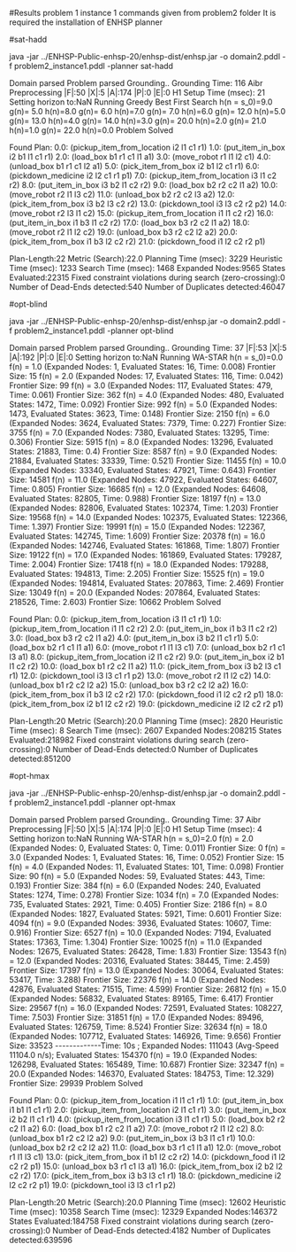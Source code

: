 #Results problem 1 instance 1
commands given from problem2 folder
It is required the installation of ENHSP planner


#sat-hadd

java -jar ../ENHSP-Public-enhsp-20/enhsp-dist/enhsp.jar -o domain2.pddl -f problem2_instance1.pddl -planner sat-hadd


Domain parsed
Problem parsed
Grounding..
Grounding Time: 116
Aibr Preprocessing
|F|:50
|X|:5
|A|:174
|P|:0
|E|:0
H1 Setup Time (msec): 21
Setting horizon to:NaN
Running Greedy Best First Search
h(n = s_0)=9.0
 g(n)= 5.0 h(n)=8.0
 g(n)= 6.0 h(n)=7.0
 g(n)= 7.0 h(n)=6.0
 g(n)= 12.0 h(n)=5.0
 g(n)= 13.0 h(n)=4.0
 g(n)= 14.0 h(n)=3.0
 g(n)= 20.0 h(n)=2.0
 g(n)= 21.0 h(n)=1.0
 g(n)= 22.0 h(n)=0.0
Problem Solved

Found Plan:
0.0: (pickup_item_from_location i2 l1 c1 r1)
1.0: (put_item_in_box i2 b1 l1 c1 r1)
2.0: (load_box b1 r1 c1 l1 a1)
3.0: (move_robot r1 l1 l2 c1)
4.0: (unload_box b1 r1 c1 l2 a1)
5.0: (pick_item_from_box i2 b1 l2 c1 r1)
6.0: (pickdown_medicine i2 l2 c1 r1 p1)
7.0: (pickup_item_from_location i3 l1 c2 r2)
8.0: (put_item_in_box i3 b2 l1 c2 r2)
9.0: (load_box b2 r2 c2 l1 a2)
10.0: (move_robot r2 l1 l3 c2)
11.0: (unload_box b2 r2 c2 l3 a2)
12.0: (pick_item_from_box i3 b2 l3 c2 r2)
13.0: (pickdown_tool i3 l3 c2 r2 p2)
14.0: (move_robot r2 l3 l1 c2)
15.0: (pickup_item_from_location i1 l1 c2 r2)
16.0: (put_item_in_box i1 b3 l1 c2 r2)
17.0: (load_box b3 r2 c2 l1 a2)
18.0: (move_robot r2 l1 l2 c2)
19.0: (unload_box b3 r2 c2 l2 a2)
20.0: (pick_item_from_box i1 b3 l2 c2 r2)
21.0: (pickdown_food i1 l2 c2 r2 p1)

Plan-Length:22
Metric (Search):22.0
Planning Time (msec): 3229
Heuristic Time (msec): 1233
Search Time (msec): 1468
Expanded Nodes:9565
States Evaluated:22315
Fixed constraint violations during search (zero-crossing):0
Number of Dead-Ends detected:540
Number of Duplicates detected:46047


#opt-blind

java -jar ../ENHSP-Public-enhsp-20/enhsp-dist/enhsp.jar -o domain2.pddl -f problem2_instance1.pddl -planner opt-blind


Domain parsed
Problem parsed
Grounding..
Grounding Time: 37
|F|:53
|X|:5
|A|:192
|P|:0
|E|:0
Setting horizon to:NaN
Running WA-STAR
h(n = s_0)=0.0
f(n) = 1.0 (Expanded Nodes: 1, Evaluated States: 16, Time: 0.008) Frontier Size: 15
f(n) = 2.0 (Expanded Nodes: 17, Evaluated States: 116, Time: 0.042) Frontier Size: 99
f(n) = 3.0 (Expanded Nodes: 117, Evaluated States: 479, Time: 0.061) Frontier Size: 362
f(n) = 4.0 (Expanded Nodes: 480, Evaluated States: 1472, Time: 0.092) Frontier Size: 992
f(n) = 5.0 (Expanded Nodes: 1473, Evaluated States: 3623, Time: 0.148) Frontier Size: 2150
f(n) = 6.0 (Expanded Nodes: 3624, Evaluated States: 7379, Time: 0.227) Frontier Size: 3755
f(n) = 7.0 (Expanded Nodes: 7380, Evaluated States: 13295, Time: 0.306) Frontier Size: 5915
f(n) = 8.0 (Expanded Nodes: 13296, Evaluated States: 21883, Time: 0.4) Frontier Size: 8587
f(n) = 9.0 (Expanded Nodes: 21884, Evaluated States: 33339, Time: 0.521) Frontier Size: 11455
f(n) = 10.0 (Expanded Nodes: 33340, Evaluated States: 47921, Time: 0.643) Frontier Size: 14581
f(n) = 11.0 (Expanded Nodes: 47922, Evaluated States: 64607, Time: 0.805) Frontier Size: 16685
f(n) = 12.0 (Expanded Nodes: 64608, Evaluated States: 82805, Time: 0.988) Frontier Size: 18197
f(n) = 13.0 (Expanded Nodes: 82806, Evaluated States: 102374, Time: 1.203) Frontier Size: 19568
f(n) = 14.0 (Expanded Nodes: 102375, Evaluated States: 122366, Time: 1.397) Frontier Size: 19991
f(n) = 15.0 (Expanded Nodes: 122367, Evaluated States: 142745, Time: 1.609) Frontier Size: 20378
f(n) = 16.0 (Expanded Nodes: 142746, Evaluated States: 161868, Time: 1.807) Frontier Size: 19122
f(n) = 17.0 (Expanded Nodes: 161869, Evaluated States: 179287, Time: 2.004) Frontier Size: 17418
f(n) = 18.0 (Expanded Nodes: 179288, Evaluated States: 194813, Time: 2.205) Frontier Size: 15525
f(n) = 19.0 (Expanded Nodes: 194814, Evaluated States: 207863, Time: 2.469) Frontier Size: 13049
f(n) = 20.0 (Expanded Nodes: 207864, Evaluated States: 218526, Time: 2.603) Frontier Size: 10662
Problem Solved

Found Plan:
0.0: (pickup_item_from_location i3 l1 c1 r1)
1.0: (pickup_item_from_location i1 l1 c2 r2)
2.0: (put_item_in_box i1 b3 l1 c2 r2)
3.0: (load_box b3 r2 c2 l1 a2)
4.0: (put_item_in_box i3 b2 l1 c1 r1)
5.0: (load_box b2 r1 c1 l1 a1)
6.0: (move_robot r1 l1 l3 c1)
7.0: (unload_box b2 r1 c1 l3 a1)
8.0: (pickup_item_from_location i2 l1 c2 r2)
9.0: (put_item_in_box i2 b1 l1 c2 r2)
10.0: (load_box b1 r2 c2 l1 a2)
11.0: (pick_item_from_box i3 b2 l3 c1 r1)
12.0: (pickdown_tool i3 l3 c1 r1 p2)
13.0: (move_robot r2 l1 l2 c2)
14.0: (unload_box b1 r2 c2 l2 a2)
15.0: (unload_box b3 r2 c2 l2 a2)
16.0: (pick_item_from_box i1 b3 l2 c2 r2)
17.0: (pickdown_food i1 l2 c2 r2 p1)
18.0: (pick_item_from_box i2 b1 l2 c2 r2)
19.0: (pickdown_medicine i2 l2 c2 r2 p1)

Plan-Length:20
Metric (Search):20.0
Planning Time (msec): 2820
Heuristic Time (msec): 8
Search Time (msec): 2607
Expanded Nodes:208215
States Evaluated:218982
Fixed constraint violations during search (zero-crossing):0
Number of Dead-Ends detected:0
Number of Duplicates detected:851200


#opt-hmax

java -jar ../ENHSP-Public-enhsp-20/enhsp-dist/enhsp.jar -o domain2.pddl -f problem2_instance1.pddl -planner opt-hmax


Domain parsed
Problem parsed
Grounding..
Grounding Time: 37
Aibr Preprocessing
|F|:50
|X|:5
|A|:174
|P|:0
|E|:0
H1 Setup Time (msec): 4
Setting horizon to:NaN
Running WA-STAR
h(n = s_0)=2.0
f(n) = 2.0 (Expanded Nodes: 0, Evaluated States: 0, Time: 0.011) Frontier Size: 0
f(n) = 3.0 (Expanded Nodes: 1, Evaluated States: 16, Time: 0.052) Frontier Size: 15
f(n) = 4.0 (Expanded Nodes: 11, Evaluated States: 101, Time: 0.098) Frontier Size: 90
f(n) = 5.0 (Expanded Nodes: 59, Evaluated States: 443, Time: 0.193) Frontier Size: 384
f(n) = 6.0 (Expanded Nodes: 240, Evaluated States: 1274, Time: 0.278) Frontier Size: 1034
f(n) = 7.0 (Expanded Nodes: 735, Evaluated States: 2921, Time: 0.405) Frontier Size: 2186
f(n) = 8.0 (Expanded Nodes: 1827, Evaluated States: 5921, Time: 0.601) Frontier Size: 4094
f(n) = 9.0 (Expanded Nodes: 3936, Evaluated States: 10607, Time: 0.916) Frontier Size: 6527
f(n) = 10.0 (Expanded Nodes: 7194, Evaluated States: 17363, Time: 1.304) Frontier Size: 10025
f(n) = 11.0 (Expanded Nodes: 12675, Evaluated States: 26428, Time: 1.83) Frontier Size: 13543
f(n) = 12.0 (Expanded Nodes: 20316, Evaluated States: 38445, Time: 2.459) Frontier Size: 17397
f(n) = 13.0 (Expanded Nodes: 30064, Evaluated States: 53417, Time: 3.288) Frontier Size: 22376
f(n) = 14.0 (Expanded Nodes: 42876, Evaluated States: 71515, Time: 4.599) Frontier Size: 26812
f(n) = 15.0 (Expanded Nodes: 56832, Evaluated States: 89165, Time: 6.417) Frontier Size: 29567
f(n) = 16.0 (Expanded Nodes: 72591, Evaluated States: 108227, Time: 7.503) Frontier Size: 31851
f(n) = 17.0 (Expanded Nodes: 89496, Evaluated States: 126759, Time: 8.524) Frontier Size: 32634
f(n) = 18.0 (Expanded Nodes: 107712, Evaluated States: 146926, Time: 9.656) Frontier Size: 33523
-------------Time: 10s ; Expanded Nodes: 111043 (Avg-Speed 11104.0 n/s); Evaluated States: 154370
f(n) = 19.0 (Expanded Nodes: 126298, Evaluated States: 165489, Time: 10.687) Frontier Size: 32347
f(n) = 20.0 (Expanded Nodes: 146370, Evaluated States: 184753, Time: 12.329) Frontier Size: 29939
Problem Solved

Found Plan:
0.0: (pickup_item_from_location i1 l1 c1 r1)
1.0: (put_item_in_box i1 b1 l1 c1 r1)
2.0: (pickup_item_from_location i2 l1 c1 r1)
3.0: (put_item_in_box i2 b2 l1 c1 r1)
4.0: (pickup_item_from_location i3 l1 c1 r1)
5.0: (load_box b2 r2 c2 l1 a2)
6.0: (load_box b1 r2 c2 l1 a2)
7.0: (move_robot r2 l1 l2 c2)
8.0: (unload_box b1 r2 c2 l2 a2)
9.0: (put_item_in_box i3 b3 l1 c1 r1)
10.0: (unload_box b2 r2 c2 l2 a2)
11.0: (load_box b3 r1 c1 l1 a1)
12.0: (move_robot r1 l1 l3 c1)
13.0: (pick_item_from_box i1 b1 l2 c2 r2)
14.0: (pickdown_food i1 l2 c2 r2 p1)
15.0: (unload_box b3 r1 c1 l3 a1)
16.0: (pick_item_from_box i2 b2 l2 c2 r2)
17.0: (pick_item_from_box i3 b3 l3 c1 r1)
18.0: (pickdown_medicine i2 l2 c2 r2 p1)
19.0: (pickdown_tool i3 l3 c1 r1 p2)

Plan-Length:20
Metric (Search):20.0
Planning Time (msec): 12602
Heuristic Time (msec): 10358
Search Time (msec): 12329
Expanded Nodes:146372
States Evaluated:184758
Fixed constraint violations during search (zero-crossing):0
Number of Dead-Ends detected:4182
Number of Duplicates detected:639596